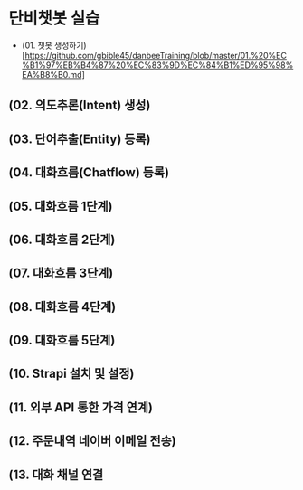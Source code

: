 # 단비챗봇 실습
- (01. 챗봇 생성하기)[https://github.com/gbible45/danbeeTraining/blob/master/01.%20%EC%B1%97%EB%B4%87%20%EC%83%9D%EC%84%B1%ED%95%98%EA%B8%B0.md]
## (02. 의도추론(Intent) 생성)
## (03. 단어추출(Entity) 등록)
## (04. 대화흐름(Chatflow) 등록)
## (05. 대화흐름 1단계)
## (06. 대화흐름 2단계)
## (07. 대화흐름 3단계)
## (08. 대화흐름 4단계)
## (09. 대화흐름 5단계)
## (10. Strapi 설치 및 설정)
## (11. 외부 API 통한 가격 연계)
## (12. 주문내역 네이버 이메일 전송)
## (13. 대화 채널 연결

